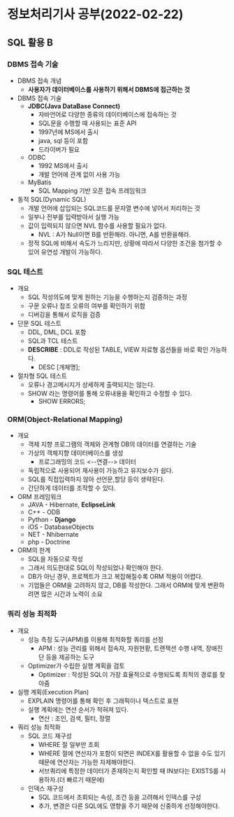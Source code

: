 # 정보처리기사 공부(2022-02-22)

## SQL 활용 B

### DBMS 접속 기술

* DBMS 접속 개념
  * **사용자가 데이터베이스를 사용하기 위해서 DBMS에 접근하는 것**
* DBMS 접속 기술
  * **JDBC(Java DataBase Connect)**
    * 자바언어로 다양한 종류의 데이터베이스에 접속하는 것
    * SQL문을 수행할 때 사용되는 표준 API
    * 1997년에 MS에서 출시
    * java, sql 등이 포함
    * 드라이버가 필요
  * ODBC
    * 1992 MS에서 출시
    * 개발 언어에 관계 없이 사용 가능
  * MyBatis
    * SQL Mapping 기반 오픈 접속 프레임워크
* 동적 SQL(Dynamic SQL)
  * 개발 언어에 삽입되는 SQL코드를 문자열 변수에 넣어서 처리하는 것
  * 일부나 전부를 입력받아서 실행 가능
  * 값이 입력되지 않으면 NVL 함수를 사용할 필요가 없다.
    * NVL : A가 Null이면 B를 반환해라. 아니면, A를 반환을해라.
  * 정적 SQL에 비해서 속도가 느리지만, 상황에 따라서 다양한 조건을 첨가할 수 있어 유연성 개발이 가능하다.



### SQL 테스트

* 개요
  * SQL 작성의도에 맞게 원하는 기능을 수행하는지 검증하는 과정
  * 구문 오류나 참조 오류의 여부를 확인하기 위함
  * 디버깅을 통해서 로직을 검증
* 단문 SQL 테스트
  * DDL, DML, DCL 포함
  * SQL과 TCL 테스트
  * **DESCRIBE** : DDL로 작성된 TABLE, VIEW 자료형 옵션들을 바로 확인 가능하다.
    * DESC [개체명];
* 절차형 SQL 테스트
  * 오류나 경고메시지가 상세하게 출력되지는 않는다.
  * SHOW 라는 명령어를 통해 오류내용을 확인하고 수정할 수 있다.
    * SHOW ERRORS;





### ORM(Object-Relational Mapping)

* 개요
  * 객체 지향 프로그램의 객체와 관계형 DB의 데이터를 연결하는 기술
  * 가상의 객체지향 데이터베이스를 생성
    * 프로그래밍의 코드 <--연결--> 데이터
  * 독립적으로 사용되어 재사용이 가능하고 유지보수가 쉽다.
  * SQL를 직접입력하지 않아 선언문,할당 등이 생략된다.
  * 간단하게 데이터를 조작할 수 있다.
* ORM 프레임워크
  * JAVA - Hibernate, **EclipseLink**
  * C++ - ODB
  * Python - **Django**
  * iOS - DatabaseObjects
  * NET - Nhibernate
  * php - Doctrine
* ORM의 한계
  * SQL을 자동으로 작성
  * 그래서 의도한대로 SQL이 작성되었나 확인해야 한다.
  * DB가 아닌 경우, 프로젝트가 크고 복잡해질수록 ORM 적용이 어렵다.
  * 기업들은 ORM을 고려하지 않고, DB를 작성한다. 그래서 ORM에 맞게 변환하려면 많은 시간과 노력이 소요





### 쿼리 성능 최적화

* 개요
  * 성능 측정 도구(APM)를 이용해 최적화할 쿼리를 선정
    * APM : 성능 관리를 위해서 접속자, 자원현황, 트랜잭션 수행 내역, 장애진단 등을 제공하는 도구
  * Optimizer가 수립한 실행 계획을 검토
    * Optimizer : 작성된 SQL이 가장 효율적으로 수행되도록 최적의 경로를 찾아줌
* 실행 계획(Execution Plan)
  * EXPLAIN 명령어를 통해 확인 후 그래픽이나 텍스트로 표현
  * 실행 계획에는 연산 순서가 적혀져 있다.
    * 연산 : 조인, 검색, 필터, 정렬
* 쿼리 성능 최적화
  * SQL 코드 재구성
    * WHERE 절 일부만 조회
    * WHERE 절에 연산자가 포함이 되면은 INDEX를 활용할 수 없을 수도 있기 때문에 연산자는 가능한 자제해야한다.
    * 서브쿼리에 특정한 데이터가 존재하는지 확인할 때 IN보다는 EXISTS를 사용하자.(더 빠르기 때문에)
  * 인덱스 재구성
    * SQL 코드에서 조회되는 속성, 조건 등을 고려해서 인덱스를 구성
    * 추가, 변경은 다른 SQL에도 영향을 주기 때문에 신중하게 선정해야한다.

